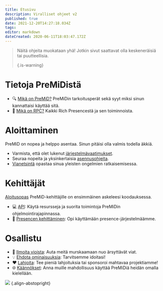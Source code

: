 ```yaml
---
title: Etusivu
description: Viralliset ohjeet v2
published: true
date: 2021-12-20T14:27:18.034Z
tags:
editor: markdown
dateCreated: 2020-06-11T18:03:47.172Z
---
```


> Näitä ohjeita muokataan yhä! Jotkin sivut saattavat olla keskeneräisiä tai puutteellisia. 
> 
> {.is-warning}

# Tietoja PreMiDistä
- :mag: [Mikä on PreMiD?](/about) PreMiDin tarkoitusperät sekä syyt miksi sinun kannattaisi käyttää sitä.
- :link: [Mikä on RPC?](https://discordapp.com/rich-presence) Kaikki Rich Presencestä ja sen toiminnoista.

# Aloittaminen

PreMiD on nopea ja helppo asentaa. Sinun pitäisi olla valmis todella äkkiä.

- Varmista, että olet lukenut [järjestelmävaatimukset](/install/requirements).
- Seuraa nopeita ja yksinkertaisia [asennusohjeita](/install).
- [Vianetsintä](/troubleshooting) opastaa sinua yleisten ongelmien ratkaisemisessa.

# Kehittäjät

[Aloitusopas](/dev) PreMiD-kehittäjille on ensimmäinen askeleesi koodauksessa.

- :computer: [API](/dev/api): Käytä resursseja ja suorita toimintoja PreMiDin ohjelmointirajapinnassa.
- :wrench: [Presencen kehittäminen](/dev/presence): Opi käyttämään presence-järjestelmäämme.

# Osallistu
- :bug: [Ilmoita vioista](https://github.com/PreMiD): Auta meitä murskaamaan nuo ärsyttävät viat.
- :bulb: [Ehdota ominaisuuksia](https://discord.premid.app/): Tarvitsemme idoitasi!
- :heart: [Lahjoita](https://www.patreon.com/Timeraa): Tee pieniä lahjoituksia tai sponsoroi mahtavaa projektiamme!
- :globe_with_meridians: [Käännökset](https://translate.premid.app): Anna muille mahdollisuus käyttää PreMiDiä heidän omalla kielellään.

![](https://beta.premid.app/img/logo.2b414dc2.gif) {.align-abstopright}
